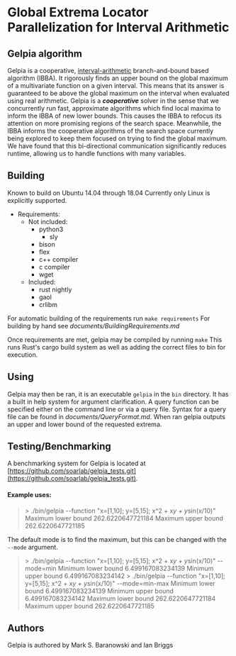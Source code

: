 # Global Extrema Locator Parallelization for Interval Arithmetic

## Gelpia algorithm
Gelpia is a cooperative,
[interval-arithmetic](https://en.wikipedia.org/wiki/Interval_arithmetic)
branch-and-bound based algorithm (IBBA).
It rigorously finds an upper bound on the global maximum of a multivariate
function on a given interval.
This means that its answer is guaranteed to be above the global maximum on the
interval when evaluated using real arithmetic.
Gelpia is a ***cooperative*** solver in the sense that we concurrently run fast,
approximate algorithms which find local maxima to inform the IBBA of new lower
bounds.
This causes the IBBA to refocus its attention on more promising regions of the
search space.
Meanwhile, the IBBA informs the cooperative algorithms of the search space
currently being explored to keep them focused on trying to find the global
maximum.
We have found that this bi-directional communication significantly reduces
runtime, allowing us to handle functions with many variables.


## Building
Known to build on Ubuntu 14.04 through 18.04
Currently only Linux is explicitly supported.

* Requirements:
	* Not included:
		* python3
			* sly
		* bison
		* flex
		* c++ compiler
		* c compiler
		* wget
	* Included:
		* rust nightly
		* gaol
		* crlibm

For automatic building of the requirements run `make requirements`
For building by hand see _documents/BuildingRequirements.md_

Once requirements are met, gelpia may be compiled by running `make`
This runs Rust's cargo build system as well as adding the correct files to bin
for execution.


## Using
Gelpia may then be ran, it is an executable `gelpia` in the `bin` directory.
It has a built in help system for argument clarification.
A query function can be specified either on the command line or via a query file.
Syntax for a query file can be found in _documents/QueryFormat.md_.
When ran gelpia outputs an upper and lower bound of the requested extrema.



## Testing/Benchmarking
A benchmarking system for Gelpia is located at
[https://github.com/soarlab/gelpia_tests.git](https://github.com/soarlab/gelpia_tests.git).


#### Example uses:

> \> ./bin/gelpia --function "x=[1,10]; y=[5,15]; x^2 + x*y + y*sin(x/10)"
> Maximum lower bound 262.6220647721184
> Maximum upper bound 262.6220647721185

The default mode is to find the maximum, but this can be changed with the
`--mode` argument.

> \> ./bin/gelpia --function "x=[1,10]; y=[5,15]; x^2 + x*y + y*sin(x/10)" --mode=min
> Minimum lower bound 6.499167083234139
> Minimum upper bound 6.499167083234142
> \> ./bin/gelpia --function "x=[1,10]; y=[5,15]; x^2 + x*y + y*sin(x/10)" --mode=min-max
> Minimum lower bound 6.499167083234139
> Minimum upper bound 6.499167083234142
> Maximum lower bound 262.6220647721184
> Maximum upper bound 262.6220647721185


## Authors
Gelpia is authored by Mark S. Baranowski and Ian Briggs
